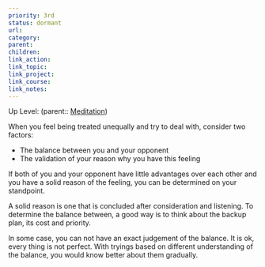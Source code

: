 ```yaml
---
priority: 3rd
status: dormant
url: 
category: 
parent: 
children: 
link_action: 
link_topic: 
link_project: 
link_course: 
link_notes: 
---
```

Up Level: (parent:: [Meditation](Meditation.md))

When you feel being treated unequally and try to deal with, consider two factors:

- The balance between you and your opponent
- The validation of your reason why you have this feeling

If both of you and your opponent have little advantages over each other and you have a solid reason of the feeling, you can be determined on your standpoint. 

A solid reason is one that is concluded after consideration and listening. To determine the balance between,  a good way is to think about the backup plan, its cost and priority.

In some case, you can not have an exact judgement of the balance. It is ok, every thing is not perfect. With tryings based on different understanding of the balance, you would know better about them gradually.